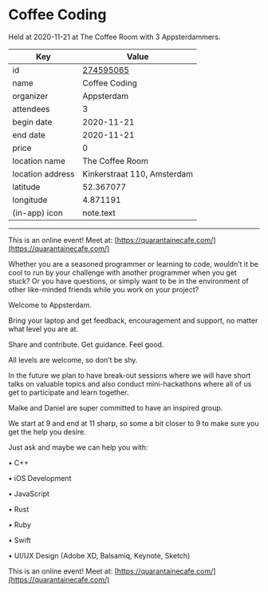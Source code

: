 # Coffee Coding
Held at 2020-11-21 at The Coffee Room with 3 Appsterdammers.
        
|Key|Value
|---|---|
|id|[274595065](https://www.meetup.com/appsterdam/events/274595065/)|
|name|Coffee Coding|
|organizer|Appsterdam|
|attendees|3|
|begin date|2020-11-21|
|end date|2020-11-21|
|price|0|
|location name|The Coffee Room|
|location address|Kinkerstraat 110, Amsterdam|
|latitude|52.367077|
|longitude|4.871191|
|(in-app) icon|note.text|

---

This is an online event! Meet at: [https://quarantainecafe.com/](https://quarantainecafe.com/)

Whether you are a seasoned programmer or learning to code, wouldn’t it be cool to run by your challenge with another programmer when you get stuck? Or you have questions, or simply want to be in the environment of other like-minded friends while you work on your project?

Welcome to Appsterdam.

Bring your laptop and get feedback, encouragement and support, no matter what level you are at.

Share and contribute. Get guidance. Feel good.

All levels are welcome, so don’t be shy.

In the future we plan to have break-out sessions where we will have short talks on valuable topics and also conduct mini-hackathons where all of us get to participate and learn together.

Maike and Daniel are super committed to have an inspired group.

We start at 9 and end at 11 sharp, so some a bit closer to 9 to make sure you get the help you desire.

Just ask and maybe we can help you with:

• C++

• iOS Development

• JavaScript

• Rust

• Ruby

• Swift

• UI/UX Design (Adobe XD, Balsamiq, Keynote, Sketch)

This is an online event! Meet at: [https://quarantainecafe.com/](https://quarantainecafe.com/)


